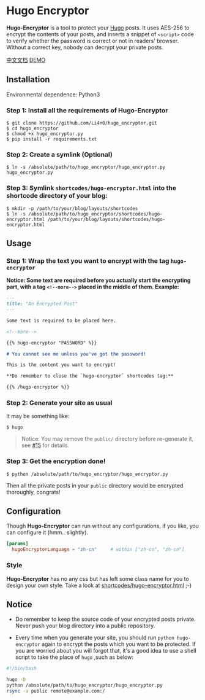 # Hugo Encryptor

**Hugo-Encryptor** is a tool to protect your [Hugo](https://gohugo.io) posts. It uses AES-256 to encrypt the contents of your posts, and inserts a snippet of `<script>` code to verify whether the password is correct or not in readers' browser. Without a correct key, nobody can decrypt your private posts.

[中文文档](./README-zh_CN.md) [DEMO](https://0n0.fun/post/2019/03/this-is-hugo-encryptor/)


## Installation

Environmental dependence: Python3

### Step 1: Install all the requirements of Hugo-Encryptor

    $ git clone https://github.com/Li4n0/hugo_encryptor.git
    $ cd hugo_encryptor
    $ chmod +x hugo_encryptor.py
    $ pip install -r requirements.txt

### Step 2: Create a symlink (Optional)

    $ ln -s /absolute/path/to/hugo_encryptor/hugo_encryptor.py hugo_encryptor.py

### Step 3: Symlink `shortcodes/hugo-encryptor.html` into the shortcode directory of your blog:

    $ mkdir -p /path/to/your/blog/layouts/shortcodes
    $ ln -s /absolute/path/to/hugo_encryptor/shortcodes/hugo-encryptor.html /path/to/your/blog/layouts/shortcodes/hugo-encryptor.html


## Usage

### Step 1: Wrap the text you want to encrypt with the tag `hugo-encryptor`

**Notice: Some text are required before you actually start the encrypting part, with a tag `<!--more-->` placed in the middle of them. Example:**

```markdown
---
title: "An Encrypted Post"
---

Some text is required to be placed here.

<!--more-->

{{% hugo-encryptor "PASSWORD" %}}

# You cannot see me unless you've got the password!

This is the content you want to encrypt!

**Do remember to close the `hugo-encryptor` shortcodes tag:**

{{% /hugo-encryptor %}}
```


### Step 2: Generate your site as usual

It may be something like:

    $ hugo

> Notice: You may remove the `public/` directory before re-generate it, see [#15](https://github.com/Li4n0/hugo_encryptor/issues/15#issuecomment-826044272) for details.

### Step 3: Get the encryption done!

    $ python /absolute/path/to/hugo_encryptor/hugo_encryptor.py

Then all the private posts in your `public` directory would be encrypted thoroughly, congrats!


## Configuration

Though **Hugo-Encryptor** can run without any configurations, if you like, you can configure it (hmm.. slightly).

```toml
[params]
  hugoEncryptorLanguage = "zh-cn"     # within ["zh-cn", "zh-cn"]
```

### Style

**Hugo-Encryptor** has no any css but has left some class name for you to design your own style. Take a look at [shortcodes/hugo-encryptor.html](shortcodes/hugo-encryptor.html) ;-)


## Notice

* Do remember to keep the source code of your encrypted posts private. Never push your blog directory into a public repository.

* Every time when you generate your site, you should run `python hugo-encryptor` again to encrypt the posts which you want to be protected. If you are worried about you will forgot that, it's a good idea to use a shell script to take the place of  `hugo` ,such as below:

```bash
#!/bin/bash

hugo -D
python /absolute/path/to/hugo_encryptor/hugo_encryptor.py
rsync -a public remote@example.com:/
```
